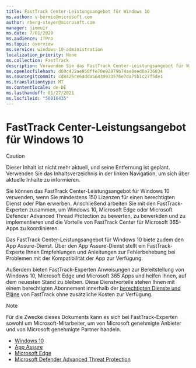 ```yaml
---
title: FastTrack Center-Leistungsangebot für Windows 10
ms.author: v-bermic@microsoft.com
author: rberg-steyer@microsoft.com
manager: jimmuir
ms.date: 7/01/2020
ms.audience: ITPro
ms.topic: overview
ms.service: windows-10-administration
localization_priority: None
ms.collection: FastTrack
description: Verwenden Sie das FastTrack Center-Leistungsangebot für Windows 10, wenn Sie *mindestens* 150 Lizenzen für einen berechtigten Dienst oder Plan erwerben.
ms.openlocfilehash: d60c422ae958ffe70e92979b74ae8eed8e736034
ms.sourcegitcommit: cd8426ce64dda56439933576e7da75b1c27f5de1
ms.translationtype: MT
ms.contentlocale: de-DE
ms.lasthandoff: 01/27/2021
ms.locfileid: "50016435"
---
```

# <a name="fasttrack-center-benefit-for-windows-10"></a>FastTrack Center-Leistungsangebot für Windows 10

> [!CAUTION]
> Dieser Inhalt ist nicht mehr aktuell, und seine Entfernung ist geplant. Verwenden Sie das Inhaltsverzeichnis in der linken Navigation, um sich über aktuelle Inhalte zu informieren.

Sie können das FastTrack Center-Leistungsangebot für Windows 10 verwenden, wenn Sie mindestens 150 Lizenzen für einen berechtigten Dienst oder Plan erwerben. Anschließend arbeiten Sie mit den FastTrack-Experten zusammen, um Windows 10, Microsoft Edge oder Microsoft Defender Advanced Thread Protection zu bewerten, zu bewerkden und zu implementieren und die Vorteile von FastTrack Center für Microsoft 365-Apps zu koordinieren. 

Das FastTrack Center-Leistungsangebot für Windows 10 biete zudem den App Assure-Dienst. Über den App Assure-Dienst stellt ein FastTrack-Experte Ihnen Empfehlungen und Anleitungen zur Fehlerbehebung bei Problemen mit der Kompatibilität der App zur Verfügung. 

Außerdem bieten FastTrack-Experten Anweisungen zur Bereitstellung von Windows 10, Microsoft Edge und Microsoft 365 Apps und helfen Ihnen, auf dem neuesten Stand zu bleiben. Diese Dienstvorteile stehen Ihnen mit einem berechtigten Abonnement innerhalb der [berechtigten Dienste und Pläne](M365-eligible-services-and-plans.md) von FastTrack ohne zusätzliche Kosten zur Verfügung.
  
> [!NOTE]
> Für die Zwecke dieses Dokuments kann es sich bei FastTrack-Experten sowohl um Microsoft-Mitarbeiter, um von Microsoft genehmigte Anbieter und von Microsoft genehmigte Partner handeln. 
    
- [Windows 10](Win-10-windows-10.md)
- [App Assure](Win-10-app-assure.md)
- [Microsoft Edge](Win-10-microsoft-edge.md)
- [Microsoft Defender Advanced Threat Protection](Win-10-microsoft-defender-atp.md)

